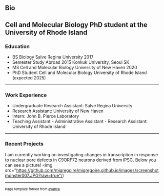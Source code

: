 ## Bio
Cell and Molecular Biology PhD student at the University of Rhode Island
---
### Education
- BS Biology Salve Regina University 2017
- Semester Study Abroad 2015 Konkuk University, Seoul SK
- MS Cell and Molecular Biology University of New Haven 2020
- PhD Student Cell and Molecular Biology University of Rhode Island (expected 2025)

---
### Work Experience
- Undergraduate Research Assistant: Salve Regina University
- Research Assistant: University of New Haven
- Intern: John B. Pierce Laboratory
- Teaching Assistant - Administrative Assistant - Research Assistant: University of Rhode Island

---
### Recent Projects
I am currently working on investigating changes in transcription in response to nuclear pore defects in C9ORF72 neurons derived from iPSC. Below you can see a picture! 
<img src="https://github.com/mjgregoire/mjgregoire.github.io/images/screenshotmonster007.JPG?raw=true"/)


---
<p style="font-size:11px">Page template forked from <a href="https://github.com/evanca/quick-portfolio">evanca</a></p>
<!-- Remove above link if you don't want to attibute -->
